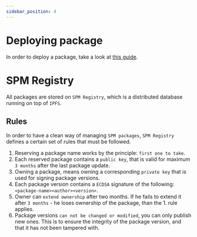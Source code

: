 ```yaml
---
sidebar_position: 4
---
```


# Deploying package

In order to deploy a package, take a look at [this guide](./cli.md#deploying-a-package).

# SPM Registry

All packages are stored on `SPM Registry`, which is a distributed database running on top of `IPFS`.

## Rules
In order to have a clean way of managing `SPM packages`, `SPM Registry` defines a certain set of rules that must be followed.

1. Reserving a package name works by the principle: `first one to take`.
2. Each reserved package contains a `public key`, that is valid for maximum `3 months` after the last package update.
3. Owning a package, means owning a corresponding `private key` that is used for signing package versions.
4. Each package version contains a `ECDSA` signature of the following: `<package-name><author><version>`.
5. Owner can `extend ownership` after two months. If he fails to extend it after `3 months` - he loses ownership of the package, than the 1. rule applies.
6. Package versions `can not be changed or modified`, you can only publish new ones. This is to ensure the integrity of the package version, and that it has not been tampered with.

